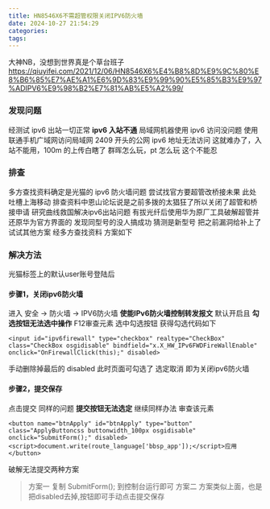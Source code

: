 ```yaml
---
title: HN8546X6不需超管权限关闭IPV6防火墙
date: 2024-10-27 21:54:29
categories:
tags:
---
```


大神NB，没想到世界真是个草台班子  
https://qiuyifei.com/2021/12/06/HN8546X6%E4%B8%8D%E9%9C%80%E8%B6%85%E7%AE%A1%E6%9D%83%E9%99%90%E5%85%B3%E9%97%ADIPV6%E9%98%B2%E7%81%AB%E5%A2%99/


### 发现问题

经测试 ipv6 出站一切正常 **ipv6 入站不通**
局域网机器使用 ipv6 访问没问题
使用联通手机广域网访问局域网 2409 开头的公网 ipv6 地址无法访问
这就难办了，入站不能用，100m 的上传白瞎了
群晖怎么玩，pt 怎么玩
这个不能忍

### 排查

多方查找资料确定是光猫的 ipv6 防火墙问题
尝试找官方要超管改桥接未果
此处吐槽上海移动 排查资料中恩山论坛说是之前多拨的太猖狂了所以关闭了超管和桥接申请
研究曲线救国解决ipv6出站问题
有拔光纤后使用华为原厂工具破解超管并还原华为官方界面的
发现同型号的没人搞成功 猜测是新型号 把之前漏洞给补上了
试试其他方案
经多方查找资料 方案如下

### 解决方法

光猫标签上的默认user账号登陆后

#### 步骤1，关闭ipv6防火墙

进入 安全 → 防火墙 → IPV6防火墙
**使能IPv6防火墙控制转发报文** 默认开启且 **勾选按钮无法选中操作**
F12审查元素 选中勾选按钮 获得勾选代码如下

```
<input id="ipv6firewall" type="checkbox" realtype="CheckBox" class="CheckBox osgidisable" bindfield="x.X_HW_IPv6FWDFireWallEnable" onclick="OnFirewallClick(this);" disabled>
```

手动删除掉最后的 disabled
此时页面可勾选了
选定取消 即为关闭ipv6防火墙

#### 步骤2，提交保存

点击提交 同样的问题 **提交按钮无法选定**
继续同样办法 审查该元素


```
<button name="btnApply" id="btnApply" type="button" class="ApplyButtoncss buttonwidth_100px osgidisable" onclick="SubmitForm();" disabled><script>document.write(route_language['bbsp_app']);</script>应用</button>
```

破解无法提交两种方案

> 方案一
> 复制 SubmitForm(); 到控制台运行即可
> 方案二
> 方案类似上面，也是把disabled去掉,按钮即可手动点击提交保存